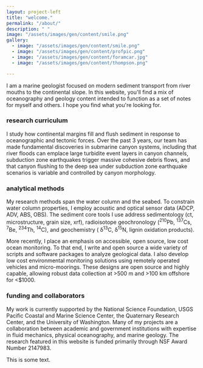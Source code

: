 ```yaml
---
layout: project-left
title: "welcome."
permalink: "/about/"
description: " "
image: "/assets/images/gen/content/smile.png"
gallery:
  - image: "/assets/images/gen/content/smile.png"
  - image: "/assets/images/gen/content/profpic.png"
  - image: "/assets/images/gen/content/foramcar.jpg"
  - image: "/assets/images/gen/content/thompson.png"

---
```

 I am a marine geologist focused on modern sediment transport from river mouths to the continental slope. In this website, you'll find a mix of oceanography and geology content intended to function as a set of notes for myself and others. I hope you find what you're looking for.

### research curriculum
 I study how continental margins fill and flush sediment in response to oceanographic and tectonic forces. Over the past 3 years, our team has made fundamental discoveries in submarine canyon systems, including that river floods can emplace large turbidite event layers in canyon channels, subduction zone earthquakes trigger massive cohesive debris flows, and that canyon flushing to the deep sea under subduction zone earthquake scenarios is variable and controlled by canyon morphology.
  

### analytical methods
My research methods span the water column and the seabed. To constrain water column properties, I employ acoustic and optical sensor data (ADCP, ADV, ABS, OBS). The sediment core tools I use address sedimentology (ct, microstructure, grain size, xrf), radioisotope geochronology (<sup>210</sup>Pb, <sup>137</sup>Cs, <sup>7</sup>Be, <sup>234</sup>Th, <sup>14</sup>C), and geochemistry ( δ<sup>13</sup>C,  δ<sup>15</sup>N, lignin oxidation products).
 
 More recently, I place an emphasis on accessible, open source, low cost ocean monitoring. To that end, I write and open source a wide variety of scripts and software packages to analyze geological data. I also develop low cost environmental monitoring solutions using remotely operated vehicles and micro-moorings. These designs are open source and highly capable, allowing robust data collection at >500 m and >100 km offshore for <$1000.


### funding and collaborators

  My work is currently supported by the National Science Foundation, USGS Pacific Coastal and Marine Science Center, the Quaternary Research Center, and the University of Washington. Many of my projects are a collaboration between academic and government institutions with expertise in fluid mechanics, physical oceanography, and marine geology. The research featured in this website is funded primarily through NSF Award Number 2147983.

  This is some  text.